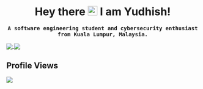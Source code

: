<h1 align='center'>
  Hey there <img width='25px' src="https://media.giphy.com/media/hvRJCLFzcasrR4ia7z/giphy.gif" width="25px"> I am Yudhish! 
</h1>

<samp>
<p align='center'>
  <b>A software engineering student and cybersecurity enthusiast from Kuala Lumpur, Malaysia.</b>
</p>
  </samp>

<a href="mailto:tectrixtech2@gmail.com">
  <img align='center' src="https://img.shields.io/badge/Gmail-%23D14836.svg?&style=for-the-badge&logo=gmail&logoColor=white">
</a>
<a href="https://www.linkedin.com/in/yudhishmaran/"> 
  <img align='center' src="https://img.shields.io/badge/LinkedIn-0077B5?style=for-the-badge&logo=linkedin&logoColor=white" >
</a>  


  


## Profile Views
<img align='left' src="https://profile-counter.glitch.me/yudhishmaran/count.svg">







<!--
**Tectrix-tech/Tectrix-tech** is a ✨ _special_ ✨ repository because its `README.md` (this file) appears on your GitHub profile.

Here are some ideas to get you started:

- 🔭 I’m currently working on ...
- 🌱 I’m currently learning ...
- 👯 I’m looking to collaborate on ...
- 🤔 I’m looking for help with ...
- 💬 Ask me about ...
- 📫 How to reach me: ...
- 😄 Pronouns: ...
- ⚡ Fun fact: ...
-->
